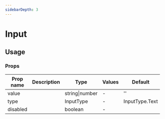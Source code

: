 ```yaml
---
sidebarDepth: 3
---
```


# Input

## Usage

### Props

| Prop name | Description | Type           | Values | Default        |
| --------- | ----------- | -------------- | ------ | -------------- |
| value     |             | string\|number | -      | ''             |
| type      |             | InputType      | -      | InputType.Text |
| disabled  |             | boolean        | -      |                |
